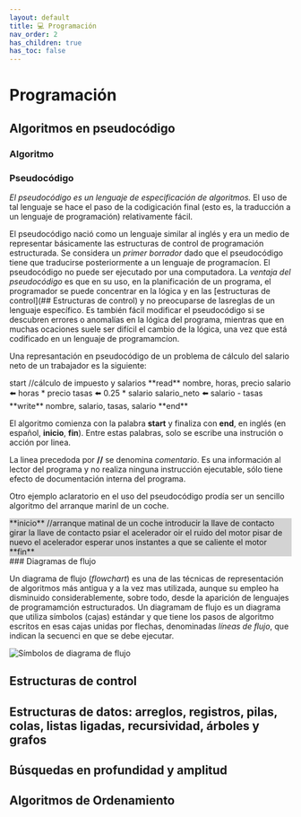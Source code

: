 ```yaml
---
layout: default
title: 💻 Programación
nav_order: 2
has_children: true
has_toc: false
---
```



# Programación

## Algoritmos en pseudocódigo
### Algoritmo
### Pseudocódigo
*El pseudocódigo es un lenguaje de especificación de algoritmos.* El uso de tal lenguaje se hace el paso de la codigicación final (esto es, la traducción a un lenguaje de programación) relativamente fácil.

El pseudocódigo nació como un lenguaje similar al inglés y era un medio de representar básicamente las estructuras de control de programación estructurada. Se considera un *primer borrador* dado que el pseudocódigo tiene que traducirse posteriormente a un lenguaje de programacíon. El pseudocódigo no puede ser ejecutado por una computadora. La *ventaja del pseudocódigo* es que en su uso, en la planificación de un programa, el programador se puede concentrar en la lógica y en las [estructuras de control](## Estructuras de control) y no preocuparse de lasreglas de un lenguaje específico. Es también fácil modificar el pseudocódigo si se descubren errores o anomalías en la lógica del programa,  mientras que en muchas ocaciones suele ser difícil el cambio de la lógica, una vez que está codificado en un lenguaje de programamcíon.

Una represantación en pseudocódigo de un problema de cálculo del salario neto de un trabajador es la siguiente:

<div class="code-example" markdown="1">
start
	//cálculo de impuesto y salarios
	**read** nombre, horas, precio
	salario ⬅️ horas * precio
	tasas ⬅️ 0.25 * salario
	salario_neto ⬅️ salario - tasas
	**write** nombre, salario, tasas, salario
**end**
</div>

El algoritmo comienza con la palabra **start** y finaliza con **end**, en inglés (en español, **inicio**, **fin**).  Entre estas palabras, solo se escribe una instrución o acción por linea.

La linea precedoda por **//** se denomina *comentario*. Es una información al lector del programa y no realiza ninguna instrucción ejecutable, sólo tiene efecto de documentación interna del programa.

Otro ejemplo aclaratorio en el uso del pseudocódigo prodía ser un sencillo algoritmo del arranque marinl de un coche.

<div class="code-example" markdown="1" style="background-color:lightgray">
**inicio**
	//arranque matinal de un coche
	introducir la llave de contacto
	girar la llave de contacto
	psiar el acelerador
	oir el ruido del motor
	pisar de nuevo el acelerador
	esperar unos instantes a que se caliente el motor
**fin**
</div>
### Diagramas de flujo

Un diagrama de flujo (*flowchart*) es una de las técnicas  de representación de algoritmos más antigua y a la vez mas utilizada, aunque su empleo ha disminuido considerablemente, sobre todo, desde la aparición de lenguajes de programamción estructurados. Un diagramam de flujo es un diagrama que utiliza símbolos (cajas) estándar y que tiene los pasos de algoritmo escritos en esas cajas unidas por flechas, denominadas *líneas de flujo*, que indican la secuenci en que se debe ejecutar.

![Símbolos de diagrama de flujo](/Inteligencia-Artifical/docs/programacion/img/1.png)

## Estructuras  de control

## Estructuras de datos: arreglos, registros, pilas, colas, listas ligadas, recursividad, árboles y grafos

## Búsquedas en profundidad y amplitud

## Algoritmos de Ordenamiento

